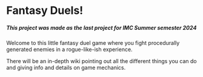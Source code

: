 # Fantasy Duels!
##### This project was made as the last project for IMC Summer semester 2024
Welcome to this little fantasy duel game where you fight procedurally generated enemies  in a rogue-like-ish experience.

There will be an in-depth wiki pointing out all the different things you can do and giving info and details on game mechanics.